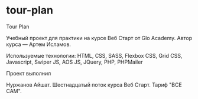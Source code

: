 # tour-plan

Tour Plan

Учебный проект для практики на курсе Веб Старт от Glo Academy. Автор курса — Артем Исламов.

Используемые технологии: HTML, CSS, SASS, Flexbox CSS, Grid CSS, Javascript, Swiper JS, AOS JS, JQuery, PHP, PHPMailer

Проект выполнил

Нуржанов Айшат. Шестнадцатый поток курса Веб Старт. Тариф "ВСЕ САМ". 